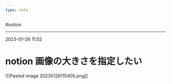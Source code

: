 ```yaml
---
type: note
---
```


#notion

---
2023-01-26  11:52

# notion  画像の大きさを指定したい

![[Pasted image 20230126115405.png]]

